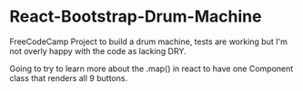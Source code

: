 # React-Bootstrap-Drum-Machine

FreeCodeCamp Project to build a drum machine, tests are working but I'm not overly happy with the code as lacking DRY. 

Going to try to learn more about the .map() in react to have one Component class that renders all 9 buttons.
